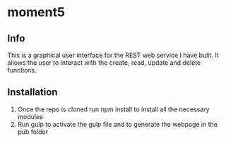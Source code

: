# moment5

## Info 

This is a graphical user interface for the REST web service I have bulit. It allows the user to interact with the create, read, update and delete functions.

## Installation

1. Once the repo is cloned run npm install to install all the necessary modules 
2. Run gulp to activate the gulp file and to generate the webpage in the pub folder
